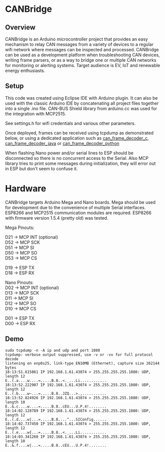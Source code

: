 # CANBridge

## Overview

CANBridge is an Arduino microcontroller project that provides an easy mechanism to relay CAN messages from a variety of devices to a regular wifi network where messages can be inspected and processed.
CANBridge can be used as a development platform when troubleshooting CAN devices, writing frame parsers, or as a way to bridge one or multiple CAN networks for monitoring or alerting systems. Target audience is EV, IoT and renewable energy enthusiasts.

## Setup

This code was created using Eclipse IDE with Arduino plugin. It can also be used with the classic Arduino IDE by concatenating all project files together into a single .ino file.
CAN-BUS Shield library from arduino.cc was used for the integration with MCP2515.

See settings.h for wifi credentials and various other parameters.

Once deployed, frames can be received using tcpdump as demonstrated below, or using a dedicated application such as [can_frame_decoder_c](https://github.com/xba1k/can_frame_decoder_c), [can_frame_decoder_java](https://github.com/xba1k/can_frame_decoder_java) or  [can_frame_decoder_python](https://github.com/xba1k/can_frame_decoder_python)

When flashing Nano power and/or serial lines to ESP should be disconnected so there is no concurrent access to the Serial. Also MCP library tries to print some messages during initialization, they will error out in ESP but don't seem to confuse it. 

# Hardware

CANBridge targets Arduino Mega and Nano boards. Mega should be used for development due to the convenience of multiple Serial interfaces. ESP8266 and MCP2515 communication modules are required. ESP8266 with firmware version 1.5.4 (pretty old) was tested.

Mega Pinouts:

D21 -> MCP INT (optional)  
D52 -> MCP SCK  
D51 -> MCP SI  
D50 -> MCP SO  
D53 -> MCP CS  
  
D19 -> ESP TX  
D18 -> ESP RX  
  
Nano Pinouts:  
D02 -> MCP INT (optional)  
D13 -> MCP SCK  
D11 -> MCP SI  
D12 -> MCP SO  
D10 -> MCP CS  
  
D01 -> ESP TX  
D00 -> ESP RX  

## Demo

```
sudo tcpdump -n -A ip and udp and port 1080
tcpdump: verbose output suppressed, use -v or -vv for full protocol decode
listening on enp0s25, link-type EN10MB (Ethernet), capture size 262144 bytes
18:13:51.615861 IP 192.168.1.61.43074 > 255.255.255.255.1080: UDP, length 12
E..(.a....w....=.....B.8..<._...Li............
18:13:52.222907 IP 192.168.1.61.43074 > 255.255.255.255.1080: UDP, length 12
E..(.b....w~...=.....B.8..JZQ...>.,...........
18:13:52.824926 IP 192.168.1.61.43074 > 255.255.255.255.1080: UDP, length 10
E..&.c....w....=.....B.8..cEU...U.P.4!........
18:14:02.128789 IP 192.168.1.61.43074 > 255.255.255.255.1080: UDP, length 12
E..(.d....w|...=.....B.8....^...SIConfig......
18:14:02.737450 IP 192.168.1.61.43074 > 255.255.255.255.1080: UDP, length 12
E..(.e....w{...=.....B.8..<._...Li............
18:14:03.341260 IP 192.168.1.61.43074 > 255.255.255.255.1080: UDP, length 10
E..&.f....w|...=.....B.8..cEU...U.P.4!........
```
